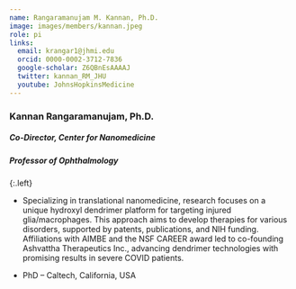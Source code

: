 ```yaml
---
name: Rangaramanujam M. Kannan, Ph.D.
image: images/members/kannan.jpeg
role: pi
links:
  email: krangar1@jhmi.edu
  orcid: 0000-0002-3712-7836
  google-scholar: Z6QBnEsAAAAJ
  twitter: kannan_RM_JHU
  youtube: JohnsHopkinsMedicine
---
```


### Kannan Rangaramanujam, Ph.D.
##### Co-Director, Center for Nanomedicine
##### Professor of Ophthalmology

{:.left}

- Specializing in translational nanomedicine, research focuses on a unique hydroxyl dendrimer platform for targeting injured glia/macrophages. This approach aims to develop therapies for various disorders, supported by patents, publications, and NIH funding. Affiliations with AIMBE and the NSF CAREER award led to co-founding Ashvattha Therapeutics Inc., advancing dendrimer technologies with promising results in severe COVID patients.

- PhD – Caltech, California, USA
